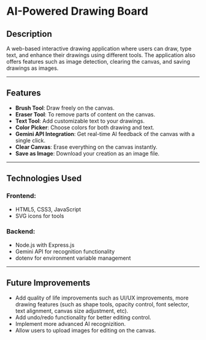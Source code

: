 
# **AI-Powered Drawing Board**

## **Description**
A web-based interactive drawing application where users can draw, type text, and enhance their drawings using different tools. The application also offers features such as image detection, clearing the canvas, and saving drawings as images.

---

## **Features**
- **Brush Tool**: Draw freely on the canvas.
- **Eraser Tool**: To remove parts of content on the canvas.
- **Text Tool**: Add customizable text to your drawings.
- **Color Picker**: Choose colors for both drawing and text.
- **Gemini API Integration**: Get real-time AI feedback of the canvas with a single click.
- **Clear Canvas**: Erase everything on the canvas instantly.
- **Save as Image**: Download your creation as an image file.

---

## **Technologies Used**
### Frontend:
- HTML5, CSS3, JavaScript
- SVG icons for tools
### Backend:
- Node.js with Express.js
- Gemini API for recognition functionality
- dotenv for environment variable management

---

## **Future Improvements**
- Add quality of life improvements such as UI/UX improvements, more drawing features (such as shape tools, opacity control, font selector, text alignment, canvas size adjustment, etc).
- Add undo/redo functionality for better editing control.
- Implement more advanced AI recognizition.
- Allow users to upload images for editing on the canvas.

